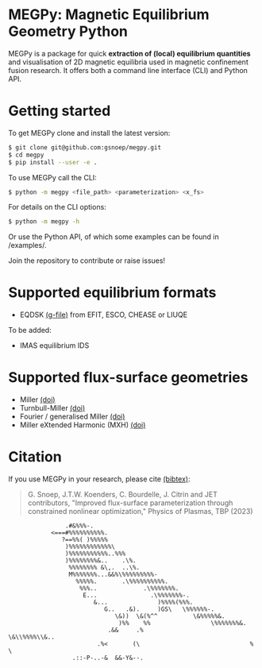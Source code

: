 # MEGPy: Magnetic Equilibrium Geometry Python
MEGPy is a package for quick **extraction of (local) equilibrium quantities** and visualisation of 2D magnetic equilibria used in magnetic confinement fusion research.
It offers both a command line interface (CLI) and Python API.

# Getting started
To get MEGPy clone and install the latest version:
```bash
$ git clone git@github.com:gsnoep/megpy.git
$ cd megpy
$ pip install --user -e .
```

To use MEGPy call the CLI:
```bash
$ python -m megpy <file_path> <parameterization> <x_fs>
```
For details on the CLI options:
```bash
$ python -m megpy -h
```
Or use the Python API, of which some examples can be found in /examples/.

Join the repository to contribute or raise issues!

# Supported equilibrium formats
- EQDSK [(g-file)](https://w3.pppl.gov/ntcc/TORAY/G_EQDSK.pdf) from EFIT, ESCO, CHEASE or LIUQE

To be added:
- IMAS equilibrium IDS

# Supported flux-surface geometries
- Miller [(doi)](https://doi.org/10.1063/1.872666)
- Turnbull-Miller [(doi)](https://doi.org/10.1063/1.873380)
- Fourier / generalised Miller [(doi)](https://doi.org/10.1088/0741-3335/51/10/105009)
- Miller eXtended Harmonic (MXH) [(doi)](https://doi.org/10.1088/1361-6587/abc63b)

# Citation
If you use MEGPy in your research, please cite [(bibtex)](https://github.com/gsnoep/megpy/blob/main/citation.bib):
>G. Snoep, J.T.W. Koenders, C. Bourdelle, J. Citrin and JET contributors, "Improved flux-surface parameterization through constrained nonlinear optimization," Physics of Plasmas, TBP (2023)


                    .#&%%%-.
                <===#%%%%%%%%%%.
                   ?==%%( )%%%%%
                    )%%%%%%%%%%%%\
                    )%%%%%%%%%%%..%%%
                    )%%%%%%%%&..    .\%.
                     %%%%%%%% &\,.  ..\%.
                     M%%%%%%%...&&%\%%%%%%%%%-
                       %%%%%.       .\%%%%%%%%%%.
                        %%%..             .\%%%%%%%.
                         E...               .\%%%%%%%-.
                            &...              )%%%%(%%%.
                               G..   .&).     )GS\   \%%%%%%-.
                                  \&))  \&(%^^          \&%%%%%&.
                                   )%%    %%                 \%%%%%%%&.
                                .&&     .%                        \&\\%%%%\\&..
                             .%<       (\                               %    \
                      .::-P-..-&  &&-Y&--.
